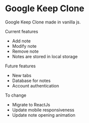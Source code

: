 # Google Keep Clone
Google Keep Clone made in vanilla js.

Current features
* Add note
* Modify note
* Remove note
* Notes are stored in local storage

Future features
* New tabs
* Database for notes
* Account authentication

To change
* Migrate to ReactJs
* Update mobile responsiveness
* Update note opening animation 
